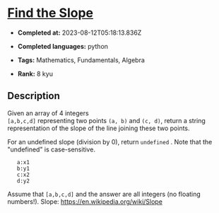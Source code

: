 # [Find the Slope](https://www.codewars.com/kata/55a75e2d0803fea18f00009d)

- **Completed at:** 2023-08-12T05:18:13.836Z

- **Completed languages:** python

- **Tags:** Mathematics, Fundamentals, Algebra

- **Rank:** 8 kyu

## Description

Given an array of 4 integers  
```[a,b,c,d]``` representing two points ```(a, b)``` and ```(c, d)```, return a string representation of the slope of the line joining these two points. 

For an undefined slope (division by 0), return  ```undefined```  . Note that the "undefined" is case-sensitive.
```
   a:x1
   b:y1
   c:x2
   d:y2
```
   
Assume that ```[a,b,c,d]``` and the answer are all integers 
(no floating numbers!).
Slope: <https://en.wikipedia.org/wiki/Slope>

